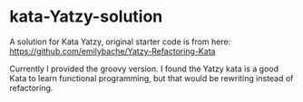 # kata-Yatzy-solution

A solution for Kata Yatzy, original starter code is from here:
https://github.com/emilybache/Yatzy-Refactoring-Kata

Currently I provided the groovy version.  I found the Yatzy kata is a good Kata to learn functional programming, but that would be rewriting instead of refactoring.

